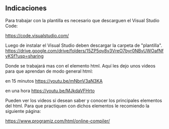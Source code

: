 ## Indicaciones

Para trabajar con la plantilla es necesario que descarguen el Visual Studio Code:

https://code.visualstudio.com/

Luego de instalar el Visual Studio deben descargar la carpeta de "plantilla".
https://drive.google.com/drive/folders/15ZP5qy8v3VreO7byr0NBvUWOafNfvKSf?usp=sharing

Donde se trabajará mas con el elemento html.
Aquí les dejo unos videos para que aprendan de modo general html:

en 15 minutos
https://youtu.be/mNbnV3aN3KA

en una hora
https://youtu.be/MJkdaVFHrto

Pueden ver los videos si desean saber y conocer los principales elementos del html.
Para que practiquen con dichos elementos le recomiendo la siguiente página:

https://www.programiz.com/html/online-compiler/
